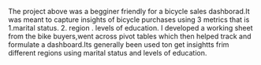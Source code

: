 The project above was a begginer friendly for a bicycle sales dashborad.It was meant to capture insights of bicycle purchases using 3 metrics that is 1.marital status. 2. region . levels of education. 
I developed a working sheet from the bike buyers,went across pivot tables which then helped track and formulate a dashboard.Its generally been used ton  get insightts frim different regions using marital status and levels of education.
